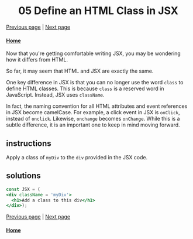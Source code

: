 # <center>05 Define an HTML Class in JSX</center>

[Previous page](04-render-html-elements-to-the-dom.md) | [Next page](06-learn-about-self-closing-jsx-tags.md)

#### [Home](https://github.com/beatlesm/beatlesm/tree/main/curriculum/challenges/03-front-end-development-libraries/react)


Now that you're getting comfortable writing JSX, you may be wondering how it differs from HTML.

So far, it may seem that HTML and JSX are exactly the same.

One key difference in JSX is that you can no longer use the word `class` to define HTML classes. This is because `class` is a reserved word in JavaScript. Instead, JSX uses `className`.

In fact, the naming convention for all HTML attributes and event references in JSX become camelCase. For example, a click event in JSX is `onClick`, instead of `onclick`. Likewise, `onchange` becomes `onChange`. While this is a subtle difference, it is an important one to keep in mind moving forward.

## instructions 

Apply a class of `myDiv` to the `div` provided in the JSX code.

## solutions 

```jsx
const JSX = (
<div className = 'myDiv'>
  <h1>Add a class to this div</h1>
</div>);
```

[Previous page](04-render-html-elements-to-the-dom.md) | [Next page](06-learn-about-self-closing-jsx-tags.md)

#### [Home](https://github.com/beatlesm/beatlesm/tree/main/curriculum/challenges/03-front-end-development-libraries/react) 

